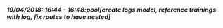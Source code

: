 
##### 19/04/2018: 16:44 - 16:48:pool[create logs model, reference trainings with log, fix routes to have nested]
